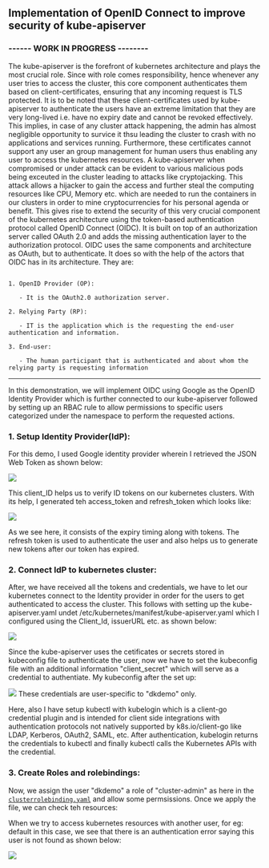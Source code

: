 ## Implementation of OpenID Connect to improve security of kube-apiserver

### ------ WORK IN PROGRESS --------

The kube-apiserver is the forefront of kubernetes architecture and plays the most crucial role. Since with role comes responsibility, hence whenever any user tries to access the cluster, this core component authenticates them based on client-certificates, ensuring that any incoming request is TLS protected. It is to be noted that these client-certificates used by kube-apiserver to authenticate the users have an extreme limitation that they are very long-lived i.e. have no expiry date and cannot be revoked effectively. This implies, in case of any cluster attack happening, the admin has almost negligible opportunity to survice it thsu leading the cluster to crash with no applications and services running. Furthermore, these certificates cannot support any user an group management for human users thus enabling any user to access the kubernetes resources. A kube-apiserver when compromised or under attack can be evident to various malicious pods being exceuted in the cluster leading to attacks like cryptojacking. This attack allows a hijacker to gain the access and further steal the computing resources like CPU, Memory etc. which are needed to run the containers in our clusters in order to mine cryptocurrencies for his personal agenda or benefit. This gives rise to extend the security of this very crucial component of the kubernetes architecture using the token-based authentication protocol called OpenID Connect (OIDC). It is built on top of an authorization server called OAuth 2.0 and adds the missing authentication layer to the authorization protocol. OIDC uses the same components and architecture as OAuth, but to authenticate. It does so with the help of the actors that OIDC has in its architecture. They are:

```

1. OpenID Provider (OP): 

   - It is the OAuth2.0 authorization server.

2. Relying Party (RP):

   - IT is the application which is the requesting the end-user authentication and information.

3. End-user:

   - The human participant that is authenticated and about whom the relying party is requesting information
```
------------------------------------------

In this demonstration, we will implement OIDC using Google as the OpenID Identity Provider which is further connected to our kube-apiserver followed by setting up an RBAC rule to allow permissions to specific users categorized under the namespace to perform the requested actions.


### 1. Setup Identity Provider(IdP):

For this demo, I used Google identity provider wherein I retrieved the JSON Web Token as shown below:

<img src="https://github.com/dikshita-git/Research-Project/blob/main/Demo/OIDC/Screenshots/jwt.png">

This client_ID helps us to verify ID tokens on our kubernetes clusters. With its help, I generated teh access_token and refresh_token which looks like:

<img src="https://github.com/dikshita-git/Research-Project/blob/main/Demo/OIDC/Screenshots/access_token.png">

As we see here, it consists of the expiry timing along with tokens. The refresh token is used to authenticate the user and also helps us to generate new tokens after our token has expired.


### 2. Connect IdP to kubernetes cluster:

After, we have received all the tokens and credentials, we have to let our kubernetes connect to the Identity provider in order for the users to get authenticated to access the cluster. This follows with setting up the kube-apiserver.yaml undet /etc/kubernetes/manifest/kube-apiserver.yaml which I configured using the Client_Id, issuerURL etc. as shown below:

<img src="https://github.com/dikshita-git/Research-Project/blob/main/Demo/OIDC/Screenshots/oidc-api.png">

Since the kube-apiserver uses the cetificates or secrets stored in kubeconfig file to authenticate the user, now we have to set the kubeconfig file with an additional information "client_secret" which will serve as a credential to authentiate. My kubeconfig after the set up:

<img src="https://github.com/dikshita-git/Research-Project/blob/main/Demo/OIDC/Screenshots/oidc_config_correct.png">
These credentials are user-specific to "dkdemo" only. 

Here, also I have setup kubectl with kubelogin which is a client-go credential plugin and is intended for client side integrations with authentication protocols not natively supported by k8s.io/client-go like LDAP, Kerberos, OAuth2, SAML, etc. After authentication, kubelogin returns the credentials to kubectl and finally kubectl calls the Kubernetes APIs with the credential.

### 3. Create Roles and rolebindings:

Now, we assign the user "dkdemo" a role of "cluster-admin" as here in the <a href="https://github.com/dikshita-git/Research-Project/blob/main/Demo/OIDC/clusterrolebinding.yaml"><code>clusterrolebinding.yaml</code></a> and allow some permsissions. Once we apply the file, we can check teh resources:

When we try to access kubernetes resources with another user, for eg: default in this case, we see that there is an authentication error saying this user is not found as shown below:

<img src="https://github.com/dikshita-git/Research-Project/blob/main/Demo/OIDC/Screenshots/auth_default_user.png">

